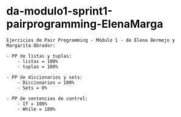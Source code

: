 # da-modulo1-sprint1-pairprogramming-ElenaMarga

    Ejercicios de Pair Programming - Módulo 1 - de Elena Bermejo y Margarita Obrador: 
    
    - PP de listas y tuplas:
        - listas = 100% 
        - tuplas = 100% 

    - PP de diccionarios y sets: 
        - Diccionarios = 100%
        - Sets = 0% 

    - PP de sentencias de control: 
        - If = 100%
        - While = 100% 